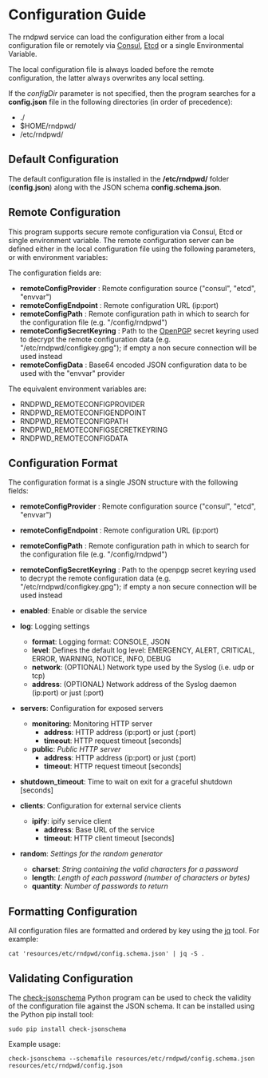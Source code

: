 # Configuration Guide

The rndpwd service can load the configuration either from a local configuration file or remotely via [Consul](https://www.consul.io/), [Etcd](https://github.com/coreos/etcd) or a single Environmental Variable.

The local configuration file is always loaded before the remote configuration, the latter always overwrites any local setting.

If the *configDir* parameter is not specified, then the program searches for a **config.json** file in the following directories (in order of precedence):

* ./
* $HOME/rndpwd/
* /etc/rndpwd/


## Default Configuration

The default configuration file is installed in the **/etc/rndpwd/** folder (**config.json**) along with the JSON schema **config.schema.json**.


## Remote Configuration

This program supports secure remote configuration via Consul, Etcd or single environment variable.
The remote configuration server can be defined either in the local configuration file using the following parameters, or with environment variables:

The configuration fields are:

* **remoteConfigProvider**      : Remote configuration source ("consul", "etcd", "envvar")
* **remoteConfigEndpoint**      : Remote configuration URL (ip:port)
* **remoteConfigPath**          : Remote configuration path in which to search for the configuration file (e.g. "/config/rndpwd")
* **remoteConfigSecretKeyring** : Path to the [OpenPGP](http://openpgp.org/) secret keyring used to decrypt the remote configuration data (e.g. "/etc/rndpwd/configkey.gpg"); if empty a non secure connection will be used instead
* **remoteConfigData**          : Base64 encoded JSON configuration data to be used with the "envvar" provider

The equivalent environment variables are:

* RNDPWD_REMOTECONFIGPROVIDER
* RNDPWD_REMOTECONFIGENDPOINT
* RNDPWD_REMOTECONFIGPATH
* RNDPWD_REMOTECONFIGSECRETKEYRING
* RNDPWD_REMOTECONFIGDATA


## Configuration Format

The configuration format is a single JSON structure with the following fields:

* **remoteConfigProvider**      : Remote configuration source ("consul", "etcd", "envvar")
* **remoteConfigEndpoint**      : Remote configuration URL (ip:port)
* **remoteConfigPath**          : Remote configuration path in which to search for the configuration file (e.g. "/config/rndpwd")
* **remoteConfigSecretKeyring** : Path to the openpgp secret keyring used to decrypt the remote configuration data (e.g. "/etc/rndpwd/configkey.gpg"); if empty a non secure connection will be used instead

* **enabled**: Enable or disable the service

* **log**:  Logging settings
    * **format**:  Logging format: CONSOLE, JSON
    * **level**:   Defines the default log level: EMERGENCY, ALERT, CRITICAL, ERROR, WARNING, NOTICE, INFO, DEBUG
    * **network**: (OPTIONAL) Network type used by the Syslog (i.e. udp or tcp)
    * **address**: (OPTIONAL) Network address of the Syslog daemon (ip:port) or just (:port)

* **servers**: Configuration for exposed servers
    * **monitoring**: Monitoring HTTP server
        * **address**: HTTP address (ip:port) or just (:port)
        * **timeout**: HTTP request timeout [seconds]
    * **public**: *Public HTTP server*
        * **address**: HTTP address (ip:port) or just (:port)
        * **timeout**: HTTP request timeout [seconds]

* **shutdown_timeout**: Time to wait on exit for a graceful shutdown [seconds]

* **clients**: Configuration for external service clients
    * **ipify**:  ipify service client
        * **address**:  Base URL of the service
        * **timeout**:  HTTP client timeout [seconds]

* **random**: *Settings for the random generator*
    * **charset**:  *String containing the valid characters for a password*
    * **length**:   *Length of each password (number of characters or bytes)*
    * **quantity**: *Number of passwords to return*


## Formatting Configuration

All configuration files are formatted and ordered by key using the [jq](https://github.com/stedolan/jq) tool.
For example:

```cat 'resources/etc/rndpwd/config.schema.json' | jq -S .```


## Validating Configuration

The [check-jsonschema](https://github.com/python-jsonschema/check-jsonschema) Python program can be used to check the validity of the configuration file against the JSON schema.
It can be installed using the Python pip install tool:

```
sudo pip install check-jsonschema
```

Example usage:

```
check-jsonschema --schemafile resources/etc/rndpwd/config.schema.json resources/etc/rndpwd/config.json
```
